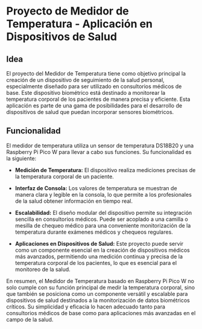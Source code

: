 # Proyecto de Medidor de Temperatura - Aplicación en Dispositivos de Salud

## Idea
El proyecto del Medidor de Temperatura tiene como objetivo principal la creación de un dispositivo de seguimiento de la salud personal, especialmente diseñado para ser utilizado en consultorios médicos de base. Este dispositivo biométrico está destinado a monitorear la temperatura corporal de los pacientes de manera precisa y eficiente. Esta aplicación es parte de una gama de posibilidades para el desarrollo de dispositivos de salud que puedan incorporar sensores biométricos.

## Funcionalidad
El medidor de temperatura utiliza un sensor de temperatura DS18B20 y una Raspberry Pi Pico W para llevar a cabo sus funciones. Su funcionalidad es la siguiente:

- **Medición de Temperatura:** El dispositivo realiza mediciones precisas de la temperatura corporal de un paciente.

- **Interfaz de Consola:** Los valores de temperatura se muestran de manera clara y legible en la consola, lo que permite a los profesionales de la salud obtener información en tiempo real.

- **Escalabilidad:** El diseño modular del dispositivo permite su integración sencilla en consultorios médicos. Puede ser acoplado a una camilla o mesilla de chequeo médico para una conveniente monitorización de la temperatura durante exámenes médicos y chequeos regulares.

- **Aplicaciones en Dispositivos de Salud:** Este proyecto puede servir como un componente esencial en la creación de dispositivos médicos más avanzados, permitiendo una medición continua y precisa de la temperatura corporal de los pacientes, lo que es esencial para el monitoreo de la salud.

En resumen, el Medidor de Temperatura basado en Raspberry Pi Pico W no solo cumple con su función principal de medir la temperatura corporal, sino que también se posiciona como un componente versátil y escalable para dispositivos de salud destinados a la monitorización de datos biométricos críticos. Su simplicidad y eficacia lo hacen adecuado tanto para consultorios médicos de base como para aplicaciones más avanzadas en el campo de la salud. 

